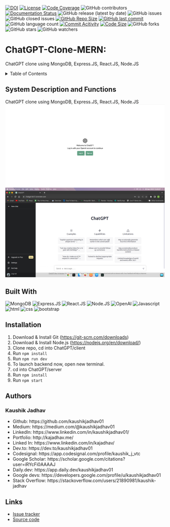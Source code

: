 [![DOI](https://zenodo.org/badge/742675618.svg)](https://zenodo.org/doi/10.5281/zenodo.10499353)
[![License](https://img.shields.io/badge/License-MIT-green.svg)](https://github.com/kaushikjadhav01/ChatGPT-Clone-MERN/blob/main/LICENSE)
[![Code Coverage](https://codecov.io/gh/NCSU-Fall-2022-SE-Project-Team-11/XpensAuditor---Group-11/branch/main/graphs/badge.svg)](https://codecov.io)
![GitHub contributors](https://img.shields.io/badge/Contributors-1-brightgreen)
[![Documentation Status](https://readthedocs.org/projects/ansicolortags/badge/?version=latest)](https://github.com/kaushikjadhav01/ChatGPT-Clone-MERN/edit/master/README.md)
![GitHub release (latest by date)](https://img.shields.io/github/v/release/kaushikjadhav01/ChatGPT-Clone-MERN)
![GitHub issues](https://img.shields.io/github/issues/kaushikjadhav01/ChatGPT-Clone-MERN)
![GitHub closed issues](https://img.shields.io/github/issues-closed/kaushikjadhav01/ChatGPT-Clone-MERN)
[![GitHub Repo Size](https://img.shields.io/github/repo-size/kaushikjadhav01/ChatGPT-Clone-MERN.svg)](https://img.shields.io/github/repo-size/kaushikjadhav01/ChatGPT-Clone-MERN.svg)
[![GitHub last commit](https://img.shields.io/github/last-commit/kaushikjadhav01/ChatGPT-Clone-MERN)](https://github.com/kaushikjadhav01/ChatGPT-Clone-MERN/commits/main)
![GitHub language count](https://img.shields.io/github/languages/count/kaushikjadhav01/ChatGPT-Clone-MERN)
[![Commit Acitivity](https://img.shields.io/github/commit-activity/m/kaushikjadhav01/ChatGPT-Clone-MERN)](https://github.com/kaushikjadhav01/ChatGPT-Clone-MERN)
[![Code Size](https://img.shields.io/github/languages/code-size/kaushikjadhav01/ChatGPT-Clone-MERN)](mpp-backend)
![GitHub forks](https://img.shields.io/github/forks/kaushikjadhav01/ChatGPT-Clone-MERN?style=social)
![GitHub stars](https://img.shields.io/github/stars/kaushikjadhav01/ChatGPT-Clone-MERN?style=social)
![GitHub watchers](https://img.shields.io/github/watchers/kaushikjadhav01/ChatGPT-Clone-MERN?style=social)

# ChatGPT-Clone-MERN:
ChatGPT clone using MongoDB, Express.JS, React.JS, Node.JS
<!-- TABLE OF CONTENTS -->
<details>
  <summary>Table of Contents</summary>
  <ol>
    <li><a href="#system-description-and-functions">System Description and Functions</a></li>
    <li><a href="#built-with">Built With</a></li>
    <li><a href="#installation">Installation</a></li>
    <li><a href="#authors">Authors</a></li>
    <li><a href="#links">Links</a></li>
  </ol>
</details>

## System Description and Functions
ChatGPT clone using MongoDB, Express.JS, React.JS, Node.JS
<img src="./client/src/assets/banner1.png" />
<img src="./client/src/assets/banner2.png" />

## Built With
![MongoDB](https://img.shields.io/badge/MongoDB-4EA94B?style=for-the-badge&amp;logo=mongodb&amp;logoColor=white)
![Express.JS](https://img.shields.io/badge/Express.js-20232A?style=for-the-badge&amp;logo=express&amp;logoColor=white)
![React.JS](https://img.shields.io/badge/React-20232A?style=for-the-badge&amp;logo=react&amp;logoColor=61DAFB)
![Node.JS](https://img.shields.io/badge/Node.js-43853D?style=for-the-badge&amp;logo=node.js&amp;logoColor=white)
![OpenAI](https://img.shields.io/badge/OpenAI-006699?style=for-the-badge&amp;logo=openai&amp;logoColor=white)
![Javascript](https://img.shields.io/badge/JavaScript-323330?style=for-the-badge&logo=javascript&logoColor=F7DF1E)
![html](https://img.shields.io/badge/HTML5-E34F26?style=for-the-badge&logo=html5&logoColor=white)
![css](https://img.shields.io/badge/CSS3-1572B6?style=for-the-badge&logo=css3&logoColor=white)
![bootstrap](https://img.shields.io/badge/Bootstrap-563D7C?style=for-the-badge&logo=bootstrap&logoColor=white)

## Installation
1. Download & Install Git (https://git-scm.com/downloads)
2. Download & Install Node.js (https://nodejs.org/en/download/)
3. Clone repo, cd into ChatGPT/client
4. Run ```npm install```
5. Run ```npm run dev```
6. To launch backend now, open new terminal.
7. cd into ChatGPT/server
8. Run ```npm install```
9. Run ```npm start```

## Authors
### Kaushik Jadhav
<ul>
<li>Github: https://github.com/kaushikjadhav01</li>
<li>Medium: https://medium.com/@kaushikjadhav01</li>
<li>LinkedIn: https://www.linkedin.com/in/kaushikjadhav01/</li>
<li>Portfolio: http://kajadhav.me/</li>
<li>Linked In: https://www.linkedin.com/in/kajadhav/
<li>Dev.to: https://dev.to/kaushikjadhav01
<li>Codesignal: https://app.codesignal.com/profile/kaushik_j_vtc
<li>Google Scholar: https://scholar.google.com/citations?user=iRYcFi0AAAAJ
<li>Daily.dev: https://app.daily.dev/kaushikjadhav01
<li>Google devs: https://developers.google.com/profile/u/kaushikjadhav01
<li>Stack Overflow: https://stackoverflow.com/users/21890981/kaushik-jadhav
</ul>

## Links
* [Issue tracker](https://github.com/kaushikjadhav01/ChatGPT-Clone-MERN/issues)
* [Source code](https://github.com/kaushikjadhav01/ChatGPT-Clone-MERN)
